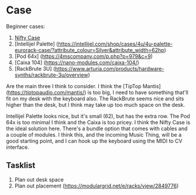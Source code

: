 # Case

Beginner cases:

1. [Nifty Case](https://www.cre8audio.com/niftycase) 
1. [Intellijel Palette] (https://intellijel.com/shop/cases/4u/4u-palette-eurorack-case/?attribute_colour=Silver&attribute_width=62hp)
1. [Pod 64x] (https://4mscompany.com/p.php?p=979&c=9)
1. [Caixa 104] (https://nano-modules.com/caixa-104/)
1. [RackBrute 3U] (https://www.arturia.com/products/hardware-synths/rackbrute-3u/overview)

Are the main three I think to consider. I think the [TipTop Mantis] (https://tiptopaudio.com/mantis/) is too big, I need to
have something that'll fit on my desk with the keyboard also. The RackBrute seems nice and sits higher than the desk, but I
think may take up too much space on the desk.

Intellijel Palette looks nice, but it's small (62), but has the extra row. The Pod 64x is too minimal I think and the Caixa is
too pricey. I think the Nifty Case is the ideal solution here. There's a bundle option that comes with cables and a couple of
modules. I think this, and the incoming Music Thing, will be a good starting point, and I can hook up the keyboard using
the MIDI to CV interface.

## Tasklist

1.  Plan out desk space
1. Plan out placement (https://modulargrid.net/e/racks/view/2849776)
